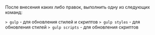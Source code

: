 После внесения каких либо правок, выполнить одну из следующих команд:

```> gulp``` - для обновления стилей и скриптов
```> gulp styles``` - для обновления стилей
```> gulp scripts``` - для обновления скриптов
